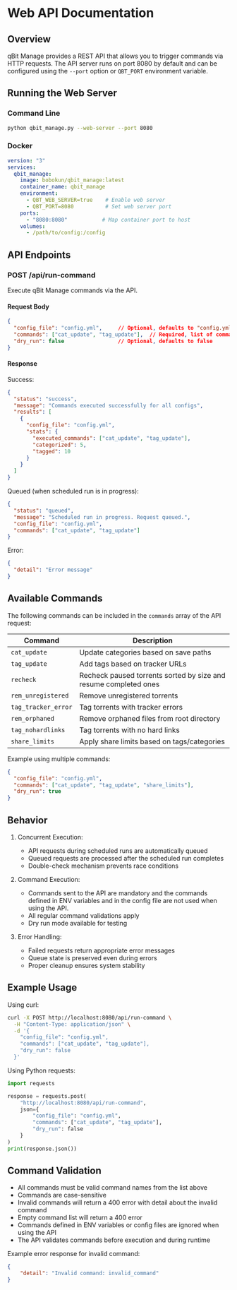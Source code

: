 # Web API Documentation

## Overview

qBit Manage provides a REST API that allows you to trigger commands via HTTP requests. The API server runs on port 8080 by default and can be configured using the `--port` option or `QBT_PORT` environment variable.

## Running the Web Server

### Command Line
```bash
python qbit_manage.py --web-server --port 8080
```

### Docker
```yaml
version: "3"
services:
  qbit_manage:
    image: bobokun/qbit_manage:latest
    container_name: qbit_manage
    environment:
      - QBT_WEB_SERVER=true    # Enable web server
      - QBT_PORT=8080          # Set web server port
    ports:
      - "8080:8080"           # Map container port to host
    volumes:
      - /path/to/config:/config
```

## API Endpoints

### POST /api/run-command

Execute qBit Manage commands via the API.

#### Request Body
```json
{
  "config_file": "config.yml",     // Optional, defaults to "config.yml"
  "commands": ["cat_update", "tag_update"],  // Required, list of commands to run
  "dry_run": false                 // Optional, defaults to false
}
```

#### Response
Success:
```json
{
  "status": "success",
  "message": "Commands executed successfully for all configs",
  "results": [
    {
      "config_file": "config.yml",
      "stats": {
        "executed_commands": ["cat_update", "tag_update"],
        "categorized": 5,
        "tagged": 10
      }
    }
  ]
}
```

Queued (when scheduled run is in progress):
```json
{
  "status": "queued",
  "message": "Scheduled run in progress. Request queued.",
  "config_file": "config.yml",
  "commands": ["cat_update", "tag_update"]
}
```

Error:
```json
{
  "detail": "Error message"
}
```
## Available Commands

The following commands can be included in the `commands` array of the API request:

| Command | Description |
|---------|-------------|
| `cat_update` | Update categories based on save paths |
| `tag_update` | Add tags based on tracker URLs |
| `recheck` | Recheck paused torrents sorted by size and resume completed ones |
| `rem_unregistered` | Remove unregistered torrents |
| `tag_tracker_error` | Tag torrents with tracker errors |
| `rem_orphaned` | Remove orphaned files from root directory |
| `tag_nohardlinks` | Tag torrents with no hard links |
| `share_limits` | Apply share limits based on tags/categories |

Example using multiple commands:
```json
{
  "config_file": "config.yml",
  "commands": ["cat_update", "tag_update", "share_limits"],
  "dry_run": true
}
```

## Behavior


1. Concurrent Execution:
   - API requests during scheduled runs are automatically queued
   - Queued requests are processed after the scheduled run completes
   - Double-check mechanism prevents race conditions

2. Command Execution:
   - Commands sent to the API are mandatory and the commands defined in ENV variables and in the config file are not used when using the API.
   - All regular command validations apply
   - Dry run mode available for testing

3. Error Handling:
   - Failed requests return appropriate error messages
   - Queue state is preserved even during errors
   - Proper cleanup ensures system stability

## Example Usage

Using curl:
```bash
curl -X POST http://localhost:8080/api/run-command \
  -H "Content-Type: application/json" \
  -d '{
    "config_file": "config.yml",
    "commands": ["cat_update", "tag_update"],
    "dry_run": false
  }'
```

Using Python requests:
```python
import requests

response = requests.post(
    "http://localhost:8080/api/run-command",
    json={
        "config_file": "config.yml",
        "commands": ["cat_update", "tag_update"],
        "dry_run": false
    }
)
print(response.json())
```

## Command Validation

- All commands must be valid command names from the list above
- Commands are case-sensitive
- Invalid commands will return a 400 error with detail about the invalid command
- Empty command list will return a 400 error
- Commands defined in ENV variables or config files are ignored when using the API
- The API validates commands before execution and during runtime

Example error response for invalid command:
```json
{
    "detail": "Invalid command: invalid_command"
}
```
